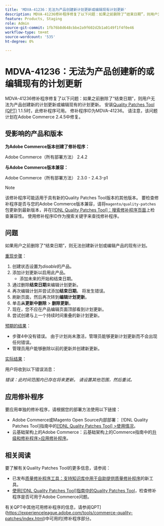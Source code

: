 ```yaml
---
title: 'MDVA-41236：无法为产品创建新计划更新或编辑现有计划更新'
description: MDVA-41236修补程序修复了以下问题：如果之前删除了“结束日期”，则用户无法为产品创建新的计划更新或编辑现有的计划更新。 安装[Quality Patches Tool (QPT)](https://experienceleague.adobe.com/en/docs/commerce-knowledge-base/kb/announcements/commerce-announcements/magento-quality-patches-released-new-tool-to-self-serve-quality-patches) 1.1.5后，即可使用此修补程序。 修补程序ID为MDVA-41236。 请注意，该问题计划在Adobe Commerce 2.4.5中修复。
feature: Products, Staging
role: Admin
source-git-commit: 1fb76b8d648cbbe2a9f602d2b1a0149f1f4f0e46
workflow-type: tm+mt
source-wordcount: '535'
ht-degree: 0%

---
```


# MDVA-41236：无法为产品创建新的或编辑现有的计划更新

MDVA-41236修补程序修复了以下问题：如果之前删除了“结束日期”，则用户无法为产品创建新的计划更新或编辑现有的计划更新。 安装[Quality Patches Tool (QPT)](https://experienceleague.adobe.com/en/docs/commerce-knowledge-base/kb/announcements/commerce-announcements/magento-quality-patches-released-new-tool-to-self-serve-quality-patches) 1.1.5时，此修补程序可用。 修补程序ID为MDVA-41236。 请注意，该问题计划在Adobe Commerce 2.4.5中修复。

## 受影响的产品和版本

**为Adobe Commerce版本创建了修补程序：**

Adobe Commerce（所有部署方法） 2.4.2

**与Adobe Commerce版本兼容：**

Adobe Commerce（所有部署方法） 2.3.0 - 2.4.3-p1

>[!NOTE]
>
>该修补程序可能适用于具有新的Quality Patches Tool版本的其他版本。 要检查修补程序是否与您的Adobe Commerce版本兼容，请将`magento/quality-patches`包更新到最新版本，并在[[!DNL Quality Patches Tool]：搜索修补程序页面](https://experienceleague.adobe.com/en/docs/commerce-knowledge-base/kb/announcements/commerce-announcements/magento-quality-patches-released-new-tool-to-self-serve-quality-patches)上检查兼容性。 使用修补程序ID作为搜索关键字来查找修补程序。

## 问题

如果用户之前删除了“结束日期”，则无法创建新计划或编辑产品的现有计划。

<u>重现步骤</u>：

1. 创建状态设置为&#x200B;*disable*&#x200B;的产品。
1. 添加计划更新以启用此产品。
   * 添加未来的开始和结束日期。
1. 通过删除&#x200B;**结束日期**&#x200B;来编辑计划更新。
1. 再次编辑计划并尝试添加&#x200B;**结束日期**。 将发生错误。
1. 刷新页面，然后再次转到&#x200B;**编辑计划更新**。
1. 单击&#x200B;**从更新中删除** > **删除更新**。
1. 现在，您不应在产品编辑页面顶部看到计划更新。
1. 尝试创建与上一个持续时间重叠的新计划更新。

<u>预期的结果</u>：

* 步骤4中没有错误。 由于计划尚未激活，管理员能够更新计划更新而不会出现任何错误。
* 管理员用户能够删除以前的更新并创建新更新。

<u>实际结果</u>：

用户将收到以下错误消息：

*错误：此时间范围内已存在将来更新。 请设置其他范围，然后重试。*


## 应用修补程序

要应用单独的修补程序，请根据您的部署方法使用以下链接：

* Adobe Commerce或Magento Open Source内部部署： [!DNL Quality Patches Tool]指南中的[[!DNL Quality Patches Tool] >使用情况](/help/tools/quality-patches-tool/usage.md)。
* 云基础架构上的Adobe Commerce：云基础架构上的Commerce指南中的[升级和修补程序>应用修补程序](https://experienceleague.adobe.com/docs/commerce-cloud-service/user-guide/develop/upgrade/apply-patches.html)。

## 相关阅读

要了解有关Quality Patches Tool的更多信息，请参阅：

* 已发布[质量修补程序工具：支持知识库中用于自助提供质量修补程序](https://experienceleague.adobe.com/en/docs/commerce-knowledge-base/kb/announcements/commerce-announcements/magento-quality-patches-released-new-tool-to-self-serve-quality-patches)的新工具。
* [使用[!DNL Quality Patches Tool]指南中的Quality Patches Tool](/help/tools/quality-patches-tool/patches-available-in-qpt/check-patch-for-magento-issue-with-magento-quality-patches.md)，检查修补程序是否可用于Adobe Commerce问题。

有关QPT中其他可用修补程序的信息，请参阅QPT](https://experienceleague.adobe.com/tools/commerce-quality-patches/index.html)中可用的[修补程序部分。
